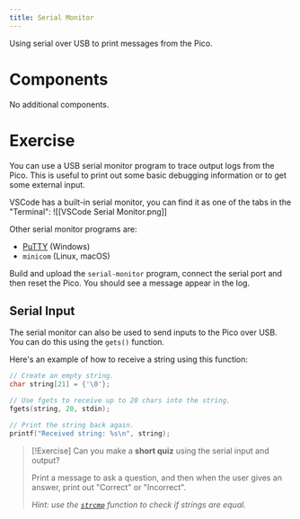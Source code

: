 ```yaml
---
title: Serial Monitor
---
```

Using serial over USB to print messages from the Pico.
# Components
No additional components.
# Exercise
You can use a USB serial monitor program to trace output logs from the Pico. This is useful to print out some basic debugging information or to get some external input.

VSCode has a built-in serial monitor, you can find it as one of the tabs in the "Terminal":
![[VSCode Serial Monitor.png]]

Other serial monitor programs are:
- [PuTTY](https://www.chiark.greenend.org.uk/~sgtatham/putty/latest.html) (Windows)
- `minicom` (Linux, macOS)

Build and upload the `serial-monitor` program, connect the serial port and then reset the Pico. You should see a message appear in the log.

## Serial Input
The serial monitor can also be used to send inputs to the Pico over USB. You can do this using the `gets()` function.

Here's an example of how to receive a string using this function:
```C++
// Create an empty string.
char string[21] = {'\0'};  

// Use fgets to receive up to 20 chars into the string.
fgets(string, 20, stdin);

// Print the string back again.
printf("Received string: %s\n", string);
```

> [!Exercise]
> Can you make a **short quiz** using the serial input and output?
>
> Print a message to ask a question, and then when the user gives an answer, print out "Correct" or "Incorrect".
> 
> *Hint: use the [`strcmp`](https://en.cppreference.com/w/c/string/byte/strcmp) function to check if strings are equal.* 

